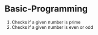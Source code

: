 # Basic-Programming
1. Checks if a given number is prime
2. Checks if a given number is even or odd
